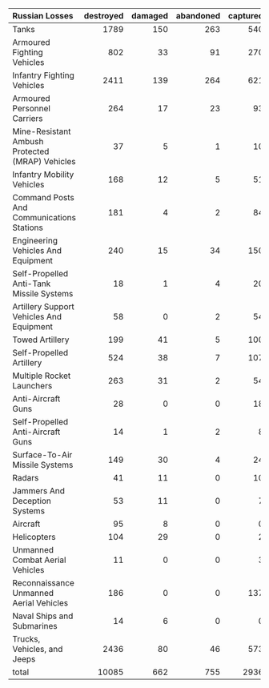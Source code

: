 | Russian Losses                                   |   destroyed |   damaged |   abandoned |   captured |   total |
|:-------------------------------------------------|------------:|----------:|------------:|-----------:|--------:|
| Tanks                                            |        1789 |       150 |         263 |        540 |    2742 |
| Armoured Fighting Vehicles                       |         802 |        33 |          91 |        270 |    1196 |
| Infantry Fighting Vehicles                       |        2411 |       139 |         264 |        621 |    3435 |
| Armoured Personnel Carriers                      |         264 |        17 |          23 |         93 |     397 |
| Mine-Resistant Ambush Protected  (MRAP) Vehicles |          37 |         5 |           1 |         10 |      53 |
| Infantry Mobility Vehicles                       |         168 |        12 |           5 |         51 |     236 |
| Command Posts And Communications Stations        |         181 |         4 |           2 |         84 |     271 |
| Engineering Vehicles And Equipment               |         240 |        15 |          34 |        150 |     439 |
| Self-Propelled Anti-Tank Missile Systems         |          18 |         1 |           4 |         20 |      43 |
| Artillery Support Vehicles And Equipment         |          58 |         0 |           2 |         54 |     114 |
| Towed Artillery                                  |         199 |        41 |           5 |        100 |     345 |
| Self-Propelled Artillery                         |         524 |        38 |           7 |        107 |     676 |
| Multiple Rocket Launchers                        |         263 |        31 |           2 |         54 |     350 |
| Anti-Aircraft Guns                               |          28 |         0 |           0 |         18 |      46 |
| Self-Propelled Anti-Aircraft Guns                |          14 |         1 |           2 |          8 |      25 |
| Surface-To-Air Missile Systems                   |         149 |        30 |           4 |         24 |     207 |
| Radars                                           |          41 |        11 |           0 |         10 |      62 |
| Jammers And Deception Systems                    |          53 |        11 |           0 |          7 |      71 |
| Aircraft                                         |          95 |         8 |           0 |          0 |     103 |
| Helicopters                                      |         104 |        29 |           0 |          2 |     135 |
| Unmanned Combat Aerial Vehicles                  |          11 |         0 |           0 |          3 |      14 |
| Reconnaissance Unmanned Aerial Vehicles          |         186 |         0 |           0 |        137 |     323 |
| Naval Ships and Submarines                       |          14 |         6 |           0 |          0 |      20 |
| Trucks, Vehicles, and Jeeps                      |        2436 |        80 |          46 |        573 |    3135 |
| total                                            |       10085 |       662 |         755 |       2936 |   14438 |